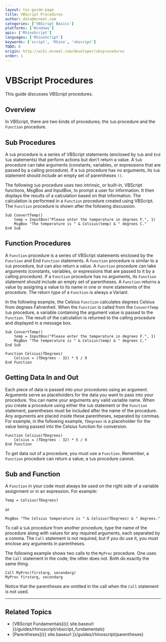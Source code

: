 ```yaml
---
layout: toc-guide-page
title: VBScript Procedures
author: dale@mcneel.com
categories: ['VBScript Basics']
platforms: ['Windows']
apis: ['RhinoScript']
languages: ['RhinoScript']
keywords: ['script', 'Rhino', 'vbscript']
TODO: 0
origin: http://wiki.mcneel.com/developer/vbsprocedures
order: 1
---
```


# VBScript Procedures

This guide discusses VBScript procedures.

## Overview

In VBScript, there are two kinds of procedures; the `Sub` procedure and the `Function` procedure.

## Sub Procedures

A `Sub` procedure is a series of VBScript statements (enclosed by `Sub` and `End Sub` statements) that perform actions but don't return a value.  A `Sub` procedure can take arguments (constants, variables, or expressions that are passed by a calling procedure).  If a `Sub` procedure has no arguments, its `Sub` statement should include an empty set of parentheses `()`.

The following `Sub` procedure uses two intrinsic, or built-in, VBScript functions, MsgBox and InputBox, to prompt a user for information.  It then displays the results of a calculation based on that information. The calculation is performed in a `Function` procedure created using VBScript.  The `Function` procedure is shown after the following discussion.

```vbnet
Sub ConvertTemp()
	temp = InputBox("Please enter the temperature in degrees F.", 1)
	MsgBox "The temperature is " & Celsius(temp) & " degrees C."
End Sub
```

## Function Procedures

A `Function` procedure is a series of VBScript statements enclosed by the `Function` and End `Function` statements.  A `Function` procedure is similar to a `Sub` procedure, but can also return a value.  A `Function` procedure can take arguments (constants, variables, or expressions that are passed to it by a calling procedure).  If a `Function` procedure has no arguments, its `Function` statement should include an empty set of parentheses.  A `Function` returns a value by assigning a value to its name in one or more statements of the procedure.  The return type of a `Function` is always a Variant.

In the following example, the Celsius `Function` calculates degrees Celsius from degrees Fahrenheit. When the `Function` is called from the `ConvertTemp` `Sub` procedure, a variable containing the argument value is passed to the `Function`.  The result of the calculation is returned to the calling procedure and displayed in a message box.

```vbnet
Sub ConvertTemp()
	temp = InputBox("Please enter the temperature in degrees F.", 1)
	MsgBox "The temperature is " & Celsius(temp) & " degrees C."
End Sub

Function Celsius(fDegrees)
	Celsius = (fDegrees - 32) * 5 / 9
End Function
```

## Getting Data In and Out

Each piece of data is passed into your procedures using an argument.  Arguments serve as placeholders for the data you want to pass into your procedure.  You can name your arguments any valid variable name.  When you create a procedure using either the `Sub` statement or the `Function` statement, parentheses must be included after the name of the procedure.  Any arguments are placed inside these parentheses, separated by commas.  For example, in the following example, `fDegrees` is a placeholder for the value being passed into the Celsius function for conversion.

```vbnet
Function Celsius(fDegrees)
	Celsius = (fDegrees - 32) * 5 / 9
End Function
```

To get data out of a procedure, you must use a `Function`.  Remember, a `Function` procedure can return a value; a `Sub` procedure cannot.

## Sub and Function

A `Function` in your code must always be used on the right side of a variable assignment or in an expression.  For example:

```vbnet
Temp = Celsius(fDegrees)
```

or

```vbnet
MsgBox "The Celsius temperature is " & Celsius(fDegrees) & " degrees."
```

To call a `Sub` procedure from another procedure, type the name of the procedure along with values for any required arguments, each separated by a comma.  The `Call` statement is not required, but if you do use it, you must enclose any arguments in parentheses.

The following example shows two calls to the `MyProc` procedure.  One uses the `Call` statement in the code; the other does not. Both do exactly the same thing.

```vbnet
Call MyProc(firstarg, secondarg)
MyProc firstarg, secondarg
```

Notice that the parentheses are omitted in the call when the `Call` statement is not used.

---

## Related Topics

- [VBScript Fundamentals]({{ site.baseurl }}/guides/rhinoscript/vbscript_fundamentals)
- [Parentheses]({{ site.baseurl }}/guides/rhinoscript/parentheses)
